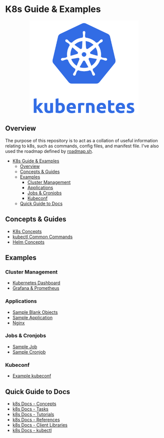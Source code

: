 # K8s Guide & Examples

<p align="center">
    <img src="./imgs/k8s_logo.png" width="350" height="300">
</p>

## Overview

The purpose of this repository is to act as a collation of useful information 
relating to k8s, such as commands, config files, and manifest file. I've also 
used the roadmap defined by [roadmap.sh](https://roadmap.sh/kubernetes).

- [K8s Guide \& Examples](#k8s-guide--examples)
  - [Overview](#overview)
  - [Concepts \& Guides](#concepts--guides)
  - [Examples](#examples)
    - [Cluster Management](#cluster-management)
    - [Applications](#applications)
    - [Jobs \& Cronjobs](#jobs--cronjobs)
    - [Kubeconf](#kubeconf)
  - [Quick Guide to Docs](#quick-guide-to-docs)

## Concepts & Guides

* [K8s Concepts](./docs/K8S_CONCEPTS.md)
* [kubectl Common Commands](./docs/KUBECTL_COMMANDS.md)
* [Helm Concepts](./docs/HELM_CONCEPTS.md)

## Examples 

### Cluster Management

* [Kubernetes Dashboard](./example-cluster-management/kubernetes-dashboard/STEPS.md)
* [Grafana & Prometheus](./example-cluster-management/grafana/STEPS.md)

### Applications

* [Sample Blank Objects](./example-apps/blank-sample-objects/)
* [Sample Application](./example-apps/sample-app/STEPS.md)
* [Nginx](./example-apps/nginx/STEPS.md)

### Jobs & Cronjobs

* [Sample Job](./example-jobs/sample-cronjob/STEPS.md)
* [Sample Cronjob](./example-jobs/sample-cronjob/STEPS.md)

### Kubeconf

* [Example kubeconf](./example-kubeconf/)

## Quick Guide to Docs

* [k8s Docs - Concepts](https://kubernetes.io/docs/concepts/)
* [k8s Docs - Tasks](https://kubernetes.io/docs/tasks/)
* [k8s Docs - Tutorials](https://kubernetes.io/docs/tutorials/)
* [k8s Docs - References](https://kubernetes.io/docs/reference/)
* [k8s Docs - Client Libraries](https://kubernetes.io/docs/reference/using-api/client-libraries/)
* [k8s Docs - kubectl](https://kubernetes.io/docs/reference/kubectl/)